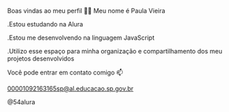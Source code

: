 Boas vindas ao meu perfil 💙💙  Meu nome é Paula Vieira 

.Estou estudando na Alura 

.Estou me desenvolvendo na linguagem JavaScript 

.Utilizo esse espaço para minha organização e compartilhamento dos meu projetos desenvolvidos


Você pode entrar em contato comigo 📫 

00001092163165sp@al.educacao.sp.gov.br

@54alura
